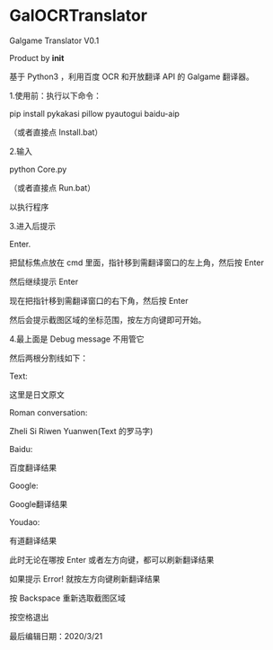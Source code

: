 # GalOCRTranslator

Galgame Translator V0.1

Product by __init__

基于 Python3 ，利用百度 OCR 和开放翻译 API 的 Galgame 翻译器。

1.使用前：执行以下命令：

pip install pykakasi pillow pyautogui baidu-aip

（或者直接点 Install.bat）



2.输入

python Core.py

（或者直接点 Run.bat）

以执行程序



3.进入后提示

Enter.

把鼠标焦点放在 cmd 里面，指针移到需翻译窗口的左上角，然后按 Enter

然后继续提示 Enter

现在把指针移到需翻译窗口的右下角，然后按 Enter

然后会提示截图区域的坐标范围，按左方向键即可开始。




4.最上面是 Debug message 不用管它

然后两根分割线如下：

Text:

这里是日文原文



Roman conversation:

Zheli Si Riwen Yuanwen(Text 的罗马字)



Baidu:

百度翻译结果


Google:

Google翻译结果


Youdao:

有道翻译结果



此时无论在哪按 Enter 或者左方向键，都可以刷新翻译结果

如果提示 Error! 就按左方向键刷新翻译结果

按 Backspace 重新选取截图区域

按空格退出


最后编辑日期：2020/3/21
